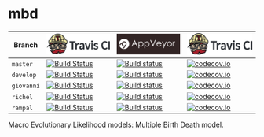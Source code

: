 # mbd

Branch|[![Travis CI logo](pics/TravisCI.png)](https://travis-ci.org)|[![AppVeyor logo](pics/AppVeyor.png)](https://www.appveyor.com)|[![Codecov logo](pics/Codecov.png)](https://www.codecov.io)
---|---|---|---
`master`|[![Build Status](https://travis-ci.org/Giappo/mbd.svg?branch=master)](https://travis-ci.org/Giappo/mbd) |[![Build status](https://ci.appveyor.com/api/projects/status/o6htu70cv6ttqw5r/branch/master?svg=true)](https://ci.appveyor.com/project/Giappo/mbd/branch/master)| [![codecov.io](https://codecov.io/github/Giappo/mbd/coverage.svg?branch=master)](https://codecov.io/github/Giappo/mbd?branch=master)
`develop`|[![Build Status](https://travis-ci.org/Giappo/mbd.svg?branch=develop)](https://travis-ci.org/Giappo/mbd) |[![Build status](https://ci.appveyor.com/api/projects/status/o6htu70cv6ttqw5r/branch/develop?svg=true)](https://ci.appveyor.com/project/Giappo/mbd/branch/develop)| [![codecov.io](https://codecov.io/github/Giappo/mbd/coverage.svg?branch=develop)](https://codecov.io/github/Giappo/mbd?branch=develop)
`giovanni`|[![Build Status](https://travis-ci.org/Giappo/mbd.svg?branch=giovanni)](https://travis-ci.org/Giappo/mbd) |[![Build status](https://ci.appveyor.com/api/projects/status/o6htu70cv6ttqw5r/branch/giovanni?svg=true)](https://ci.appveyor.com/project/Giappo/mbd/branch/giovanni)| [![codecov.io](https://codecov.io/github/Giappo/mbd/coverage.svg?branch=giovanni)](https://codecov.io/github/Giappo/mbd?branch=giovanni)
`richel`|[![Build Status](https://travis-ci.org/Giappo/mbd.svg?branch=richel)](https://travis-ci.org/Giappo/mbd) |[![Build status](https://ci.appveyor.com/api/projects/status/o6htu70cv6ttqw5r/branch/richel?svg=true)](https://ci.appveyor.com/project/Giappo/mbd/branch/richel)| [![codecov.io](https://codecov.io/github/Giappo/mbd/coverage.svg?branch=richel)](https://codecov.io/github/Giappo/mbd?branch=richel)
`rampal`|[![Build Status](https://travis-ci.org/Giappo/mbd.svg?branch=rampal)](https://travis-ci.org/Giappo/mbd) |[![Build status](https://ci.appveyor.com/api/projects/status/o6htu70cv6ttqw5r/branch/rampal?svg=true)](https://ci.appveyor.com/project/Giappo/mbd/branch/rampal)| [![codecov.io](https://codecov.io/github/Giappo/mbd/coverage.svg?branch=rampal)](https://codecov.io/github/Giappo/mbd?branch=rampal)

Macro Evolutionary Likelihood models: Multiple Birth Death model.
